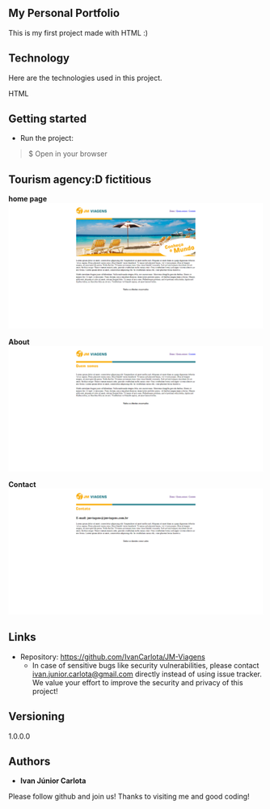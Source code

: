 ## My Personal Portfolio
This is my first project made with HTML :)


## Technology 

Here are the technologies used in this project.

HTML

## Getting started

* Run the project:
>    $ Open in your browser


 ##  Tourism agency:D fictitious

**home page**
![Initial page](https://github.com/IvanCarlota/JM-Viagens/blob/master/imagens/public/readme/1.png)

**About**
![Initial page](https://github.com/IvanCarlota/JM-Viagens/blob/master/imagens/public/readme/2.png)

**Contact**
![Initial page](https://github.com/IvanCarlota/JM-Viagens/blob/master/imagens/public/readme/3.png)



## Links
  
  - Repository: https://github.com/IvanCarlota/JM-Viagens
    - In case of sensitive bugs like security vulnerabilities, please contact
      ivan.junior.carlota@gmail.com directly instead of using issue tracker. We value your effort
      to improve the security and privacy of this project!

  ## Versioning

  1.0.0.0


  ## Authors

  * **Ivan Júnior Carlota** 

  Please follow github and join us!
  Thanks to visiting me and good coding!